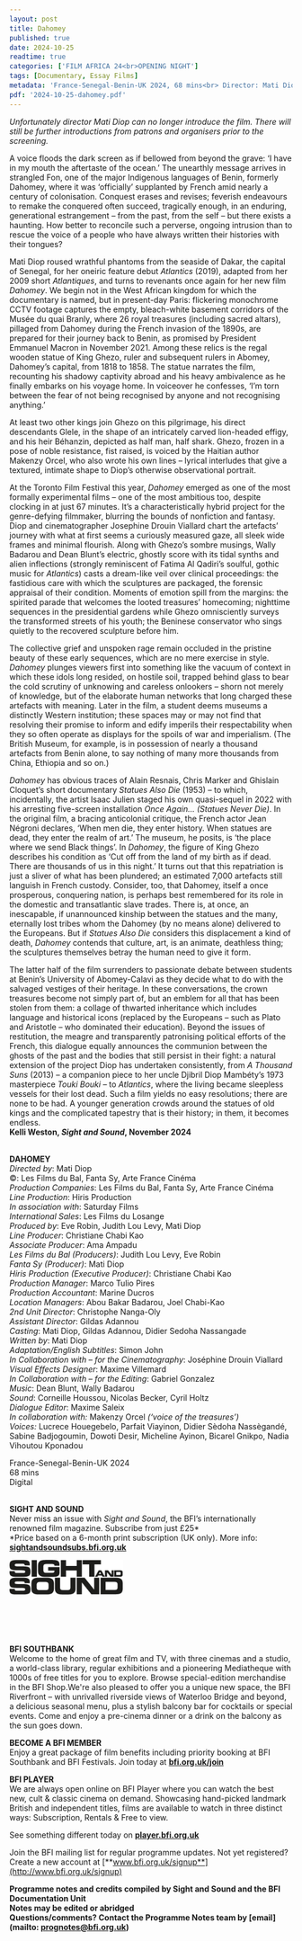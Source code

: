 ```yaml
---
layout: post
title: Dahomey
published: true
date: 2024-10-25
readtime: true
categories: ['FILM AFRICA 24<br>OPENING NIGHT']
tags: [Documentary, Essay Films]
metadata: 'France-Senegal-Benin-UK 2024, 68 mins<br> Director: Mati Diop'
pdf: '2024-10-25-dahomey.pdf'
---
```


_Unfortunately director Mati Diop can no longer introduce the film. There will still be further introductions from patrons and organisers prior to the screening._

A voice floods the dark screen as if bellowed from beyond the grave: ‘I have in my mouth the aftertaste of the ocean.’ The unearthly message arrives in strangled Fon, one of the major Indigenous languages of Benin, formerly Dahomey, where it was ‘officially’ supplanted by French amid nearly a century of colonisation. Conquest erases and revises; feverish endeavours to remake the conquered often succeed, tragically enough, in an enduring, generational estrangement – from the past, from the self – but there exists a haunting. How better to reconcile such a perverse, ongoing intrusion than to rescue the voice of a people who have always written their histories with their tongues?

Mati Diop roused wrathful phantoms from the seaside of Dakar, the capital of Senegal, for her oneiric feature debut _Atlantics_ (2019), adapted from her 2009 short _Atlantiques_, and turns to revenants once again for her new film _Dahomey_. We begin not in the West African kingdom for which the documentary is named, but in present-day Paris: flickering monochrome CCTV footage captures the empty, bleach-white basement corridors of the Musée du quai Branly, where 26 royal treasures (including sacred altars), pillaged from Dahomey during the French invasion of the 1890s, are prepared for their journey back to Benin, as promised by President Emmanuel Macron in November 2021. Among these relics is the regal wooden statue of King Ghezo, ruler and subsequent rulers in Abomey, Dahomey’s capital, from 1818 to 1858. The statue narrates the film, recounting his shadowy captivity abroad and his heavy ambivalence as he finally embarks on his voyage home. In voiceover he confesses, ‘I’m torn between the fear of not being recognised by anyone and not recognising anything.’

At least two other kings join Ghezo on this pilgrimage, his direct descendants Glele, in the shape of an intricately carved lion-headed effigy, and his heir Béhanzin, depicted as half man, half shark. Ghezo, frozen in a pose of noble resistance, fist raised, is voiced by the Haitian author Makenzy Orcel, who also wrote his own lines – lyrical interludes that give a textured, intimate shape to Diop’s otherwise observational portrait.

At the Toronto Film Festival this year, _Dahomey_ emerged as one of the most formally experimental films – one of the most ambitious too, despite clocking in at just 67 minutes. It’s a characteristically hybrid project for the genre-defying filmmaker, blurring the bounds of nonfiction and fantasy. Diop and cinematographer Josephine Drouin Viallard chart the artefacts’ journey with what at first seems a curiously measured gaze, all sleek wide frames and minimal flourish. Along with Ghezo’s sombre musings, Wally Badarou and Dean Blunt’s electric, ghostly score with its tidal synths and alien inflections (strongly reminiscent of Fatima Al Qadiri’s soulful, gothic music for _Atlantics_) casts a dream-like veil over clinical proceedings: the fastidious care with which the sculptures are packaged, the forensic appraisal of their condition. Moments of emotion spill from the margins: the spirited parade that welcomes the looted treasures’ homecoming; nighttime sequences in the presidential gardens while Ghezo omnisciently surveys the transformed streets of his youth; the Beninese conservator who sings quietly to the recovered sculpture before him.

The collective grief and unspoken rage remain occluded in the pristine beauty of these early sequences, which are no mere exercise in style. _Dahomey_ plunges viewers first into something like the vacuum of context in which these idols long resided, on hostile soil, trapped behind glass to bear the cold scrutiny of unknowing and careless onlookers – shorn not merely of knowledge, but of the elaborate human networks that long charged these artefacts with meaning. Later in the film, a student deems museums a distinctly Western institution; these spaces may or may not find that resolving their promise to inform and edify imperils their respectability when they so often operate as displays for the spoils of war and imperialism. (The British Museum, for example, is in possession of nearly a thousand artefacts from Benin alone, to say nothing of many more thousands from China, Ethiopia and so on.)

_Dahomey_ has obvious traces of Alain Resnais, Chris Marker and Ghislain Cloquet’s short documentary _Statues Also Die_ (1953) – to which, incidentally, the artist Isaac Julien staged his own quasi-sequel in 2022 with his arresting five-screen installation _Once Again… (Statues Never Die)_. In the original film, a bracing anticolonial critique, the French actor Jean Négroni declares, ‘When men die, they enter history. When statues are dead, they enter the realm of art.’ The museum, he posits, is ‘the place where we send Black things’. In _Dahomey_, the figure of King Ghezo describes his condition as ‘Cut off from the land of my birth as if dead. There are thousands of us in this night.’ It turns out that this repatriation is just a sliver of what has been plundered; an estimated 7,000 artefacts still languish in French custody. Consider, too, that Dahomey, itself a once prosperous, conquering nation, is perhaps best remembered for its role in the domestic and transatlantic slave trades. There is, at once, an inescapable, if unannounced kinship between the statues and the many, eternally lost tribes whom the Dahomey (by no means alone) delivered to the Europeans. But if _Statues Also Die_ considers this displacement a kind of death, _Dahomey_ contends that culture, art, is an animate, deathless thing; the sculptures themselves betray the human need to give it form.

The latter half of the film surrenders to passionate debate between students at Benin’s University of Abomey-Calavi as they decide what to do with the salvaged vestiges of their heritage. In these conversations, the crown treasures become not simply part of, but an emblem for all that has been stolen from them: a collage of thwarted inheritance which includes language and historical icons (replaced by the Europeans – such as Plato and Aristotle – who dominated their education). Beyond the issues of restitution, the meagre and transparently patronising political efforts of the French, this dialogue equally announces the communion between the ghosts of the past and the bodies that still persist in their fight: a natural extension of the project Diop has undertaken consistently, from _A Thousand Suns_ (2013) – a companion piece to her uncle Djibril Diop Mambéty’s 1973 masterpiece _Touki Bouki_ – to _Atlantics_, where the living became sleepless vessels for their lost dead. Such a film yields no easy resolutions; there are none to be had. A younger generation crowds around the statues of old kings and the complicated tapestry that is their history; in them, it becomes endless.  
**Kelli Weston, _Sight and Sound_, November 2024**
<br><br>

**DAHOMEY**  
_Directed by_: Mati Diop  
©: Les Films du Bal, Fanta Sy, Arte France Cinéma  
_Production Companies_: Les Films du Bal,  Fanta Sy, Arte France Cinéma  
_Line Production_: Hiris Production  
_In association with_: Saturday Films  
_International Sales_: Les Films du Losange  
_Produced by_: Eve Robin, Judith Lou Levy,  Mati Diop  
_Line Producer_: Christiane Chabi Kao  
_Associate Producer_: Ama Ampadu  
_Les Films du Bal (Producers)_: Judith Lou Levy,  Eve Robin  
_Fanta Sy (Producer)_: Mati Diop  
_Hiris Production (Executive Producer)_:  Christiane Chabi Kao  
_Production Manager_: Marco Tulio Pires  
_Production Accountant_: Marine Ducros  
_Location Managers_: Abou Bakar Badarou,  Joel Chabi-Kao  
_2nd Unit Director_: Christophe Nanga-Oly  
_Assistant Director_: Gildas Adannou  
_Casting_: Mati Diop, Gildas Adannou,  Didier Sedoha Nassangade  
_Written by_: Mati Diop  
_Adaptation/English Subtitles_: Simon John  
_In Collaboration with – for the Cinematography_: Joséphine Drouin Viallard  
_Visual Effects Designer_: Maxime Villemard  
_In Collaboration with – for the Editing_:  Gabriel Gonzalez  
_Music_: Dean Blunt, Wally Badarou  
_Sound_: Corneille Houssou, Nicolas Becker,  Cyril Holtz  
_Dialogue Editor_: Maxime Saleix  
_In collaboration with:_ Makenzy Orcel  _(‘voice of the treasures’)_  
_Voices:_ Lucrece Houegebelo, Parfait Viayinon, Didier Sèdoha Nassègandé, Sabine Badjogoumin, Dowoti Desir, Micheline Ayinon, Bicarel Gnikpo, Nadia Vihoutou Kponadou

France-Senegal-Benin-UK 2024  
68 mins  
Digital
<br><br>

**SIGHT AND SOUND**<br>
Never miss an issue with _Sight and Sound_, the BFI’s internationally renowned film magazine. Subscribe from just £25*<br>
*Price based on a 6-month print subscription (UK only). More info: [**sightandsoundsubs.bfi.org.uk**](https://sightandsoundsubs.bfi.org.uk/subscribe)

<img style="float: left;" src="/img/sight-and-sound.jpg" width="40%" height="40%"><br><br><br><br><br><br><br><br>

**BFI SOUTHBANK**  
Welcome to the home of great film and TV, with three cinemas and a studio, a world-class library, regular exhibitions and a pioneering Mediatheque with 1000s of free titles for you to explore. Browse special-edition merchandise in the BFI Shop.We&#39;re also pleased to offer you a unique new space, the BFI Riverfront – with unrivalled riverside views of Waterloo Bridge and beyond, a delicious seasonal menu, plus a stylish balcony bar for cocktails or special events. Come and enjoy a pre-cinema dinner or a drink on the balcony as the sun goes down.  

**BECOME A BFI MEMBER**  
Enjoy a great package of film benefits including priority booking at BFI Southbank and BFI Festivals. Join today at [**bfi.org.uk/join**](http://www.bfi.org.uk/join)  

**BFI PLAYER**  
 We are always open online on BFI Player where you can watch the best new, cult &amp; classic cinema on demand. Showcasing hand-picked landmark British and independent titles, films are available to watch in three distinct ways: Subscription, Rentals &amp; Free to view.  

See something different today on [**player.bfi.org.uk**](https://player.bfi.org.uk)  

Join the BFI mailing list for regular programme updates. Not yet registered? Create a new account at [**www.bfi.org.uk/signup**](http://www.bfi.org.uk/signup)

**Programme notes and credits compiled by Sight and Sound and the BFI Documentation Unit  
Notes may be edited or abridged  
Questions/comments? Contact the Programme Notes team by [email](mailto: prognotes@bfi.org.uk)**

<!--stackedit_data:
eyJoaXN0b3J5IjpbLTE0MzI5NTI0MjcsLTI0NTY5MzIzNV19
-->
